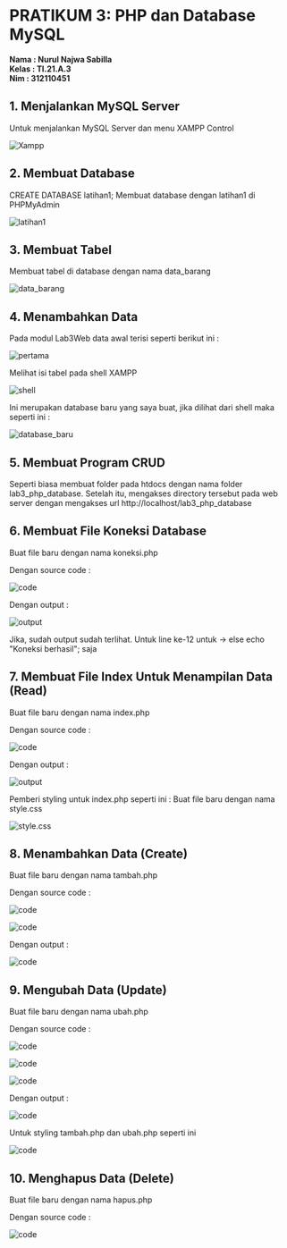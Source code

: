 # PRATIKUM 3: PHP dan Database MySQL

**Nama : Nurul Najwa Sabilla** <br/>
**Kelas : TI.21.A.3** <br/>
**Nim : 312110451** <br/>

## 1. Menjalankan MySQL Server
Untuk menjalankan MySQL Server dan menu XAMPP Control

![Xampp](img/gambar1.png)

## 2. Membuat Database 
CREATE DATABASE latihan1; 
Membuat database dengan latihan1 di PHPMyAdmin

![latihan1](img/gambar2.png)

## 3. Membuat Tabel
Membuat tabel di database dengan nama data_barang

![data_barang](img/gambar3.png)

## 4. Menambahkan Data
Pada modul Lab3Web data awal terisi seperti berikut ini :

![pertama](img/gambar4.png)

Melihat isi tabel pada shell XAMPP 

![shell](img/gambar5.png)

Ini merupakan database baru yang saya buat, jika dilihat dari shell maka seperti ini :

![database_baru](img/gambar21.png)

## 5. Membuat Program CRUD
Seperti biasa membuat folder pada htdocs dengan nama folder lab3_php_database.
Setelah itu, mengakses directory tersebut pada web server dengan mengakses url http://localhost/lab3_php_database

## 6. Membuat File Koneksi Database
Buat file baru dengan nama koneksi.php

Dengan source code :

![code](img/gambar8.png)

Dengan output :

![output](img/gambar6.png)

Jika, sudah output sudah terlihat. Untuk line ke-12 untuk -> else echo "Koneksi berhasil"; saja

## 7. Membuat File Index Untuk Menampilan Data (Read)
Buat file baru dengan nama index.php

Dengan source code :

![code](img/gambar9.png)

Dengan output : 

![output](img/gambar10.png)

Pemberi styling untuk index.php seperti ini :
Buat file baru dengan nama style.css

![style.css](img/gambar11.png)

## 8. Menambahkan Data (Create)
Buat file baru dengan nama tambah.php

Dengan source code :

![code](img/gambar12.png)

![code](img/gambar13.png)

Dengan output :

![code](img/gambar14.png)

## 9. Mengubah Data (Update)
Buat file baru dengan nama ubah.php

Dengan source code :

![code](img/gambar15.png)

![code](img/gambar16.png)

![code](img/gambar17.png)

Dengan output :

![code](img/gambar18.png)

Untuk styling tambah.php dan ubah.php seperti ini 

![code](img/gambar19.png)

## 10. Menghapus Data (Delete)
Buat file baru dengan nama hapus.php

Dengan source code :

![code](img/gamabr20.png)



